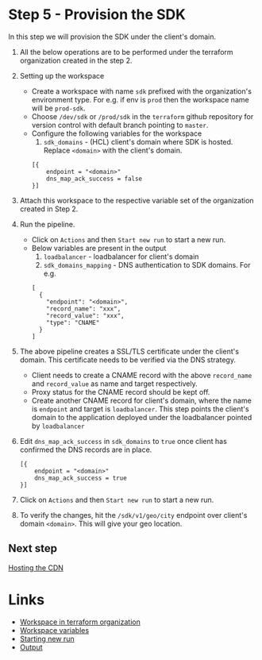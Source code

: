 # Step 5 - Provision the SDK

In this step we will provision the SDK under the client's domain.

1. All the below operations are to be performed under the terraform organization created in the step 2.
2. Setting up the workspace
    - Create a workspace with name `sdk` prefixed with the organization's environment type. For e.g. if env is `prod` then the workspace name will be `prod-sdk`.
    - Choose `/dev/sdk` or `/prod/sdk` in the `terraform` github repository for version control with default branch pointing to `master`.
    - Configure the following variables for the workspace
        1. `sdk_domains` - (HCL) client's domain where SDK is hosted. Replace `<domain>` with the client's domain.
        ```
        [{
            endpoint = "<domain>"
            dns_map_ack_success = false
        }]
        ```
3. Attach this workspace to the respective variable set of the organization created in Step 2.
4. Run the pipeline.
    - Click on `Actions` and then `Start new run` to start a new run.
    - Below variables are present in the output
        1. `loadbalancer` - loadbalancer for client's domain
        2. `sdk_domains_mapping` - DNS authentication to SDK domains. For e.g.
        ```
        [
          {
            "endpoint": "<domain>",
            "record_name": "xxx",
            "record_value": "xxx",
            "type": "CNAME"
          }
        ]
        ```

5. The above pipeline creates a SSL/TLS certificate under the client's domain. This certificate needs to be verified via the DNS strategy.
    - Client needs to create a CNAME record with the above `record_name` and `record_value` as name and target respectively.
    - Proxy status for the CNAME record should be kept off.
    - Create another CNAME record for client's domain, where the name is `endpoint` and target is `loadbalancer`. This step points the client's domain to the application deployed under the loadbalancer pointed by `loadbalancer`
6. Edit `dns_map_ack_success` in `sdk_domains` to `true` once client has confirmed the DNS records are in place.
    ```
    [{
        endpoint = "<domain>"
        dns_map_ack_success = true
    }]
    ```
7. Click on `Actions` and then `Start new run` to start a new run.
8. To verify the changes, hit the `/sdk/v1/geo/city` endpoint over client's domain `<domain>`. This will give your geo location.


## Next step
[Hosting the CDN](./6-cdn.md)

# Links
- [Workspace in terraform organization](../terraform/workspace.md)
- [Workspace variables](../terraform/workspace_variables.md)
- [Starting new run](../terraform/action.md#starting-new-run)
- [Output](../terraform/action.md#output)